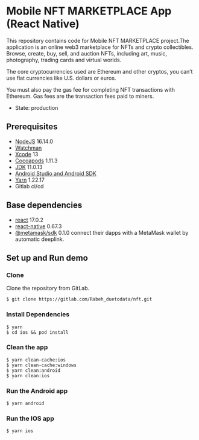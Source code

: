 # Mobile NFT MARKETPLACE App (React Native)

This repository contains code for Mobile NFT MARKETPLACE project.The application is an online web3 marketplace for NFTs and crypto collectibles. Browse, create, buy, sell, and auction NFTs, including art, music, photography, trading cards and virtual worlds.

The core cryptocurrencies used are Ethereum and other cryptos, you can’t use fiat currencies like U.S. dollars or euros.

You must also pay the gas fee for completing NFT transactions with Ethereum. Gas fees are the transaction fees paid to miners.

- State: production

## Prerequisites

- [NodeJS](https://nodejs.org) 16.14.0
- [Watchman](https://facebook.github.io/watchman/)
- [Xcode](https://apps.apple.com/us/app/xcode/id497799835?mt=12) 13
- [Cocoapods](https://cocoapods.org) 1.11.3
- [JDK](https://www.oracle.com/java/technologies/javase/jdk11-archive-downloads.html) 11.0.13
- [Android Studio and Android SDK](https://developer.android.com/studio) 
- [Yarn](https://classic.yarnpkg.com/en/) 1.22.17
- Gitlab ci/cd

## Base dependencies

- [react]() 17.0.2
- [react-native]() 0.67.3 
- [@metamask/sdk]() 0.1.0 connect their dapps with a MetaMask wallet by automatic deeplink.


## Set up and Run demo

### Clone

Clone the repository from GitLab.

```
$ git clone https://gitlab.com/Rabeh_duetodata/nft.git
```
### Install Dependencies

```
$ yarn 
$ cd ios && pod install  
```
### Clean the app

```
$ yarn clean-cache:ios
$ yarn clean-cache:windows
$ yarn clean:android
$ yarn clean:ios

```
### Run the Android app

```
$ yarn android
```

### Run the IOS app

```
$ yarn ios
```


